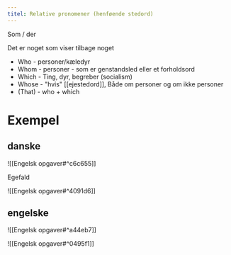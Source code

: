 ```yaml
---
titel: Relative pronomener (henføende stedord)
---
```

Som / der

Det er noget som viser tilbage noget

* Who - personer/kæledyr
* Whom - personer - som er genstandsled eller et forholdsord 
* Which - Ting, dyr, begreber (socialism)
* Whose - "hvis" [[ejestedord]], Både om personer og om ikke personer
* (That) - who + which

# Exempel
## danske 
![[Engelsk opgaver#^c6c655]]

Egefald

![[Engelsk opgaver#^4091d6]] 

## engelske 
![[Engelsk opgaver#^a44eb7]] 

![[Engelsk opgaver#^0495f1]]